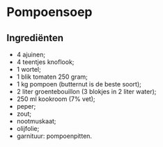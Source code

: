 # Pompoensoep

## Ingrediënten

* 4 ajuinen;
* 4 teentjes knoflook;
* 1 wortel;
* 1 blik tomaten 250 gram;
* 1 kg pompoen (butternut is de beste soort);
* 2 liter groentebouillon (3 blokjes in 2 liter water);
* 250 ml kookroom (7% vet);
* peper;
* zout;
* nootmuskaat;
* olijfolie;
* garnituur: pompoenpitten.